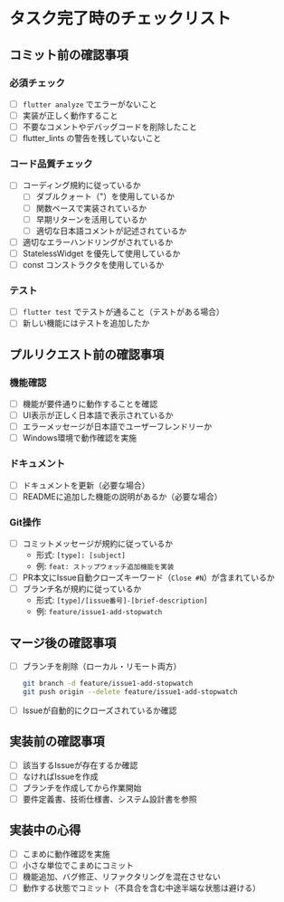 # タスク完了時のチェックリスト

## コミット前の確認事項

### 必須チェック
- [ ] `flutter analyze` でエラーがないこと
- [ ] 実装が正しく動作すること
- [ ] 不要なコメントやデバッグコードを削除したこと
- [ ] flutter_lints の警告を残していないこと

### コード品質チェック
- [ ] コーディング規約に従っているか
  - [ ] ダブルクォート（"）を使用しているか
  - [ ] 関数ベースで実装されているか
  - [ ] 早期リターンを活用しているか
  - [ ] 適切な日本語コメントが記述されているか
- [ ] 適切なエラーハンドリングがされているか
- [ ] StatelessWidget を優先して使用しているか
- [ ] const コンストラクタを使用しているか

### テスト
- [ ] `flutter test` でテストが通ること（テストがある場合）
- [ ] 新しい機能にはテストを追加したか

## プルリクエスト前の確認事項

### 機能確認
- [ ] 機能が要件通りに動作することを確認
- [ ] UI表示が正しく日本語で表示されているか
- [ ] エラーメッセージが日本語でユーザーフレンドリーか
- [ ] Windows環境で動作確認を実施

### ドキュメント
- [ ] ドキュメントを更新（必要な場合）
- [ ] READMEに追加した機能の説明があるか（必要な場合）

### Git操作
- [ ] コミットメッセージが規約に従っているか
  - 形式: `[type]: [subject]`
  - 例: `feat: ストップウォッチ追加機能を実装`
- [ ] PR本文にIssue自動クローズキーワード（`Close #N`）が含まれているか
- [ ] ブランチ名が規約に従っているか
  - 形式: `[type]/[issue番号]-[brief-description]`
  - 例: `feature/issue1-add-stopwatch`

## マージ後の確認事項

- [ ] ブランチを削除（ローカル・リモート両方）
  ```bash
  git branch -d feature/issue1-add-stopwatch
  git push origin --delete feature/issue1-add-stopwatch
  ```
- [ ] Issueが自動的にクローズされているか確認

## 実装前の確認事項

- [ ] 該当するIssueが存在するか確認
- [ ] なければIssueを作成
- [ ] ブランチを作成してから作業開始
- [ ] 要件定義書、技術仕様書、システム設計書を参照

## 実装中の心得

- [ ] こまめに動作確認を実施
- [ ] 小さな単位でこまめにコミット
- [ ] 機能追加、バグ修正、リファクタリングを混在させない
- [ ] 動作する状態でコミット（不具合を含む中途半端な状態は避ける）
